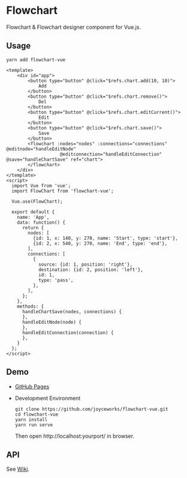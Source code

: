 # Flowchart

Flowchart & Flowchart designer component for Vue.js.

## Usage

```shell script
yarn add flowchart-vue
```

```vue
<template>
    <div id="app">
        <button type="button" @click="$refs.chart.add(10, 10)">
            Add
        </button>
        <button type="button" @click="$refs.chart.remove()">
            Del
        </button>
        <button type="button" @click="$refs.chart.editCurrent()">
            Edit
        </button>
        <button type="button" @click="$refs.chart.save()">
            Save
        </button>
        <flowchart :nodes="nodes" :connections="connections" @editnode="handleEditNode"
                    @editconnection="handleEditConnection" @save="handleChartSave" ref="chart">
        </flowchart>
    </div>
</template>
<script>
  import Vue from 'vue';
  import FlowChart from 'flowchart-vue';

  Vue.use(FlowChart);

  export default {
    name: 'App',
    data: function() {
      return {
        nodes: [
          {id: 1, x: 140, y: 270, name: 'Start', type: 'start'},
          {id: 2, x: 540, y: 270, name: 'End', type: 'end'},
        ],
        connections: [
          {
            source: {id: 1, position: 'right'},
            destination: {id: 2, position: 'left'},
            id: 1,
            type: 'pass',
          },
        ],
      };
    },
    methods: {
      handleChartSave(nodes, connections) {
      },
      handleEditNode(node) {
      },
      handleEditConnection(connection) {
      },
    }
  };
</script>
```

## Demo

- [GitHub Pages](https://joyceworks.github.io/flowchart-vue/)

- Development Environment

  ``` shell
  git clone https://github.com/joyceworks/flowchart-vue.git
  cd flowchart-vue
  yarn install
  yarn run serve
  ```
  
  Then open http://localhost:yourport/ in browser.

## API

See [Wiki](https://github.com/joyceworks/flowchart-vue/wiki).
